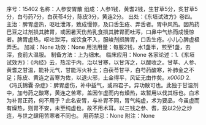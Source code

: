 序号：15402
名称：人参安胃散
组成：人参1钱，黄耆2钱，生甘草5分，炙甘草5分，白芍药7分，白茯苓4分，陈皮3分，黄连2分。
出处：《东垣试效方》卷四。
主治：脾胃虚热，呕吐泄泻，致成慢惊，及口舌生疮、弄舌者。胃中风热。因热药巴豆之过剂损其脾胃，或因暑天伤热乳食损其脾胃而吐泻，口鼻中气热而成慢惊者。脾胃虚热，呕吐泄泻，或饮食不入，服峻剂损脾胃，口舌生疮。小儿心脾虚极弄舌。
加减：None
功效：None
用法用量：每服2钱，水1盏半，煎至1盏，去滓，食前大温服。
制备方法：上为细末。
临床应用：None
各家论述：1.《东垣试效方》：《内经》云，热淫于内，治以甘寒，以甘泻之，以酸收之。甘草、人参、黄耆之甘温，能补元气，甘能泻火补土；白茯苓甘平，白芍药酸寒，补肺金之不足；陈皮、黄连之苦寒为佐，以退火邪，土金得平，风证无由作矣。_x000D_
2.《冯氏锦囊·杂症》：脾胃虚伤，补中益气，或四君子。异功散可也。此独于甘温剂中，加芍药之酸寒，黄连之苦寒，盖因乍虚而内有燥热，故暂用以伐其标也。白术为补胃正药，何不用乎？此名安胃，与补胃不同，胃气纯虚，术为要品，今虽虚而有燥热，则胃不安，未至纯虚也，故不用术耳。以三钱之参、耆，投以2分之炒连，与世之肆用苦寒者不同也。
用药禁忌：None
附注：None
